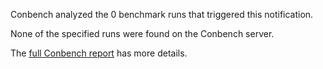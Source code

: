 Conbench analyzed the 0 benchmark runs that triggered this notification.

None of the specified runs were found on the Conbench server.

The [full Conbench report](https://github.com/github/hello-world/runs/4) has more details.
